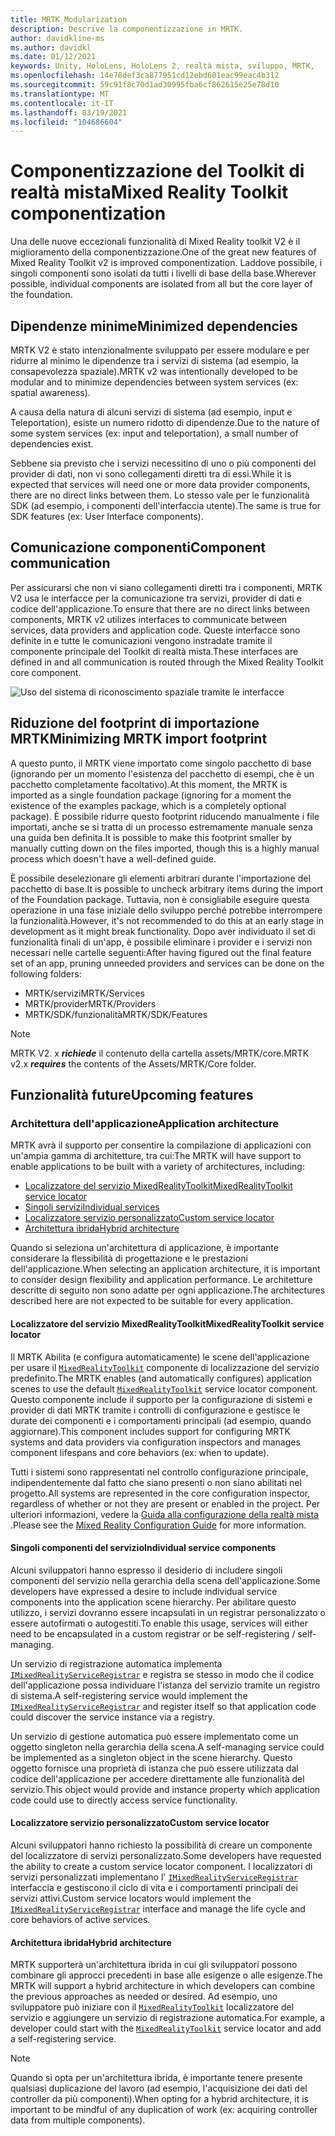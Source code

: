```yaml
---
title: MRTK_Modularization
description: Descrive la componentizzazione in MRTK.
author: davidkline-ms
ms.author: davidkl
ms.date: 01/12/2021
keywords: Unity, HoloLens, HoloLens 2, realtà mista, sviluppo, MRTK,
ms.openlocfilehash: 14e78def3ca877951cd12ebd601eac99eac4b312
ms.sourcegitcommit: 59c91f8c70d1ad30995fba6cf862615e25e78d10
ms.translationtype: MT
ms.contentlocale: it-IT
ms.lasthandoff: 03/19/2021
ms.locfileid: "104686604"
---
```

# <a name="mixed-reality-toolkit-componentization"></a><span data-ttu-id="89958-104">Componentizzazione del Toolkit di realtà mista</span><span class="sxs-lookup"><span data-stu-id="89958-104">Mixed Reality Toolkit componentization</span></span>

<span data-ttu-id="89958-105">Una delle nuove eccezionali funzionalità di Mixed Reality toolkit V2 è il miglioramento della componentizzazione.</span><span class="sxs-lookup"><span data-stu-id="89958-105">One of the great new features of Mixed Reality Toolkit v2 is improved componentization.</span></span> <span data-ttu-id="89958-106">Laddove possibile, i singoli componenti sono isolati da tutti i livelli di base della base.</span><span class="sxs-lookup"><span data-stu-id="89958-106">Wherever possible, individual components are isolated from all but the core layer of the foundation.</span></span>

## <a name="minimized-dependencies"></a><span data-ttu-id="89958-107">Dipendenze minime</span><span class="sxs-lookup"><span data-stu-id="89958-107">Minimized dependencies</span></span>

<span data-ttu-id="89958-108">MRTK V2 è stato intenzionalmente sviluppato per essere modulare e per ridurre al minimo le dipendenze tra i servizi di sistema (ad esempio, la consapevolezza spaziale).</span><span class="sxs-lookup"><span data-stu-id="89958-108">MRTK v2 was intentionally developed to be modular and to minimize dependencies between system services (ex: spatial awareness).</span></span>

<span data-ttu-id="89958-109">A causa della natura di alcuni servizi di sistema (ad esempio, input e Teleportation), esiste un numero ridotto di dipendenze.</span><span class="sxs-lookup"><span data-stu-id="89958-109">Due to the nature of some system services (ex: input and teleportation), a small number of dependencies exist.</span></span>

<span data-ttu-id="89958-110">Sebbene sia previsto che i servizi necessitino di uno o più componenti del provider di dati, non vi sono collegamenti diretti tra di essi.</span><span class="sxs-lookup"><span data-stu-id="89958-110">While it is expected that services will need one or more data provider components, there are no direct links between them.</span></span> <span data-ttu-id="89958-111">Lo stesso vale per le funzionalità SDK (ad esempio, i componenti dell'interfaccia utente).</span><span class="sxs-lookup"><span data-stu-id="89958-111">The same is true for SDK features (ex: User Interface components).</span></span>

## <a name="component-communication"></a><span data-ttu-id="89958-112">Comunicazione componenti</span><span class="sxs-lookup"><span data-stu-id="89958-112">Component communication</span></span>

<span data-ttu-id="89958-113">Per assicurarsi che non vi siano collegamenti diretti tra i componenti, MRTK V2 usa le interfacce per la comunicazione tra servizi, provider di dati e codice dell'applicazione.</span><span class="sxs-lookup"><span data-stu-id="89958-113">To ensure that there are no direct links between components, MRTK v2 utilizes interfaces to communicate between services, data providers and application code.</span></span> <span data-ttu-id="89958-114">Queste interfacce sono definite in e tutte le comunicazioni vengono instradate tramite il componente principale del Toolkit di realtà mista.</span><span class="sxs-lookup"><span data-stu-id="89958-114">These interfaces are defined in and all communication is routed through the Mixed Reality Toolkit core component.</span></span>

![Uso del sistema di riconoscimento spaziale tramite le interfacce](../features/images/packaging/AccessingViaInterfaces.png)

## <a name="minimizing-mrtk-import-footprint"></a><span data-ttu-id="89958-116">Riduzione del footprint di importazione MRTK</span><span class="sxs-lookup"><span data-stu-id="89958-116">Minimizing MRTK import footprint</span></span>

<span data-ttu-id="89958-117">A questo punto, il MRTK viene importato come singolo pacchetto di base (ignorando per un momento l'esistenza del pacchetto di esempi, che è un pacchetto completamente facoltativo).</span><span class="sxs-lookup"><span data-stu-id="89958-117">At this moment, the MRTK is imported as a single foundation package (ignoring for a moment the existence of the examples package, which is a completely optional package).</span></span> <span data-ttu-id="89958-118">È possibile ridurre questo footprint riducendo manualmente i file importati, anche se si tratta di un processo estremamente manuale senza una guida ben definita.</span><span class="sxs-lookup"><span data-stu-id="89958-118">It is possible to make this footprint smaller by manually cutting down on the files imported, though this is a highly manual process which doesn't have a well-defined guide.</span></span>

<span data-ttu-id="89958-119">È possibile deselezionare gli elementi arbitrari durante l'importazione del pacchetto di base.</span><span class="sxs-lookup"><span data-stu-id="89958-119">It is possible to uncheck arbitrary items during the import of the Foundation package.</span></span> <span data-ttu-id="89958-120">Tuttavia, non è consigliabile eseguire questa operazione in una fase iniziale dello sviluppo perché potrebbe interrompere la funzionalità.</span><span class="sxs-lookup"><span data-stu-id="89958-120">However, it's not recommended to do this at an early stage in development as it might break functionality.</span></span> <span data-ttu-id="89958-121">Dopo aver individuato il set di funzionalità finali di un'app, è possibile eliminare i provider e i servizi non necessari nelle cartelle seguenti:</span><span class="sxs-lookup"><span data-stu-id="89958-121">After having figured out the final feature set of an app, pruning unneeded providers and services can be done on the following folders:</span></span>

- <span data-ttu-id="89958-122">MRTK/servizi</span><span class="sxs-lookup"><span data-stu-id="89958-122">MRTK/Services</span></span>
- <span data-ttu-id="89958-123">MRTK/provider</span><span class="sxs-lookup"><span data-stu-id="89958-123">MRTK/Providers</span></span>
- <span data-ttu-id="89958-124">MRTK/SDK/funzionalità</span><span class="sxs-lookup"><span data-stu-id="89958-124">MRTK/SDK/Features</span></span>

> [!NOTE]
> <span data-ttu-id="89958-125">MRTK V2. x **_richiede_** il contenuto della cartella assets/MRTK/core.</span><span class="sxs-lookup"><span data-stu-id="89958-125">MRTK v2.x **_requires_** the contents of the Assets/MRTK/Core folder.</span></span>

## <a name="upcoming-features"></a><span data-ttu-id="89958-126">Funzionalità future</span><span class="sxs-lookup"><span data-stu-id="89958-126">Upcoming features</span></span>

### <a name="application-architecture"></a><span data-ttu-id="89958-127">Architettura dell'applicazione</span><span class="sxs-lookup"><span data-stu-id="89958-127">Application architecture</span></span>

<span data-ttu-id="89958-128">MRTK avrà il supporto per consentire la compilazione di applicazioni con un'ampia gamma di architetture, tra cui:</span><span class="sxs-lookup"><span data-stu-id="89958-128">The MRTK will have support to enable applications to be built with a variety of architectures, including:</span></span>

- [<span data-ttu-id="89958-129">Localizzatore del servizio MixedRealityToolkit</span><span class="sxs-lookup"><span data-stu-id="89958-129">MixedRealityToolkit service locator</span></span>](#mixedrealitytoolkit-service-locator)
- [<span data-ttu-id="89958-130">Singoli servizi</span><span class="sxs-lookup"><span data-stu-id="89958-130">Individual services</span></span>](#individual-service-components)
- [<span data-ttu-id="89958-131">Localizzatore servizio personalizzato</span><span class="sxs-lookup"><span data-stu-id="89958-131">Custom service locator</span></span>](#custom-service-locator)
- [<span data-ttu-id="89958-132">Architettura ibrida</span><span class="sxs-lookup"><span data-stu-id="89958-132">Hybrid architecture</span></span>](#hybrid-architecture)

<span data-ttu-id="89958-133">Quando si seleziona un'architettura di applicazione, è importante considerare la flessibilità di progettazione e le prestazioni dell'applicazione.</span><span class="sxs-lookup"><span data-stu-id="89958-133">When selecting an application architecture, it is important to consider design flexibility and application performance.</span></span> <span data-ttu-id="89958-134">Le architetture descritte di seguito non sono adatte per ogni applicazione.</span><span class="sxs-lookup"><span data-stu-id="89958-134">The architectures described here are not expected to be suitable for every application.</span></span>

#### <a name="mixedrealitytoolkit-service-locator"></a><span data-ttu-id="89958-135">Localizzatore del servizio MixedRealityToolkit</span><span class="sxs-lookup"><span data-stu-id="89958-135">MixedRealityToolkit service locator</span></span>

<span data-ttu-id="89958-136">Il MRTK Abilita (e configura automaticamente) le scene dell'applicazione per usare il [`MixedRealityToolkit`](xref:Microsoft.MixedReality.Toolkit.MixedRealityToolkit) componente di localizzazione del servizio predefinito.</span><span class="sxs-lookup"><span data-stu-id="89958-136">The MRTK enables (and automatically configures) application scenes to use the default [`MixedRealityToolkit`](xref:Microsoft.MixedReality.Toolkit.MixedRealityToolkit) service locator component.</span></span> <span data-ttu-id="89958-137">Questo componente include il supporto per la configurazione di sistemi e provider di dati MRTK tramite i controlli di configurazione e gestisce le durate dei componenti e i comportamenti principali (ad esempio, quando aggiornare).</span><span class="sxs-lookup"><span data-stu-id="89958-137">This component includes support for configuring MRTK systems and data providers via configuration inspectors and manages component lifespans and core behaviors (ex: when to update).</span></span>

<span data-ttu-id="89958-138">Tutti i sistemi sono rappresentati nel controllo configurazione principale, indipendentemente dal fatto che siano presenti o non siano abilitati nel progetto.</span><span class="sxs-lookup"><span data-stu-id="89958-138">All systems are represented in the core configuration inspector, regardless of whether or not they are present or enabled in the project.</span></span> <span data-ttu-id="89958-139">Per ulteriori informazioni, vedere la [Guida alla configurazione della realtà mista](../configuration/MixedRealityConfigurationGuide.md) .</span><span class="sxs-lookup"><span data-stu-id="89958-139">Please see the [Mixed Reality Configuration Guide](../configuration/MixedRealityConfigurationGuide.md) for more information.</span></span>

#### <a name="individual-service-components"></a><span data-ttu-id="89958-140">Singoli componenti del servizio</span><span class="sxs-lookup"><span data-stu-id="89958-140">Individual service components</span></span>

<span data-ttu-id="89958-141">Alcuni sviluppatori hanno espresso il desiderio di includere singoli componenti del servizio nella gerarchia della scena dell'applicazione.</span><span class="sxs-lookup"><span data-stu-id="89958-141">Some developers have expressed a desire to include individual service components into the application scene hierarchy.</span></span> <span data-ttu-id="89958-142">Per abilitare questo utilizzo, i servizi dovranno essere incapsulati in un registrar personalizzato o essere autofirmati o autogestiti.</span><span class="sxs-lookup"><span data-stu-id="89958-142">To enable this usage, services will either need to be encapsulated in a custom registrar or be self-registering / self-managing.</span></span>

<span data-ttu-id="89958-143">Un servizio di registrazione automatica implementa [`IMixedRealityServiceRegistrar`](xref:Microsoft.MixedReality.Toolkit.IMixedRealityServiceRegistrar) e registra se stesso in modo che il codice dell'applicazione possa individuare l'istanza del servizio tramite un registro di sistema.</span><span class="sxs-lookup"><span data-stu-id="89958-143">A self-registering service would implement the [`IMixedRealityServiceRegistrar`](xref:Microsoft.MixedReality.Toolkit.IMixedRealityServiceRegistrar) and register itself so that application code could discover the service instance via a registry.</span></span>

<span data-ttu-id="89958-144">Un servizio di gestione automatica può essere implementato come un oggetto singleton nella gerarchia della scena.</span><span class="sxs-lookup"><span data-stu-id="89958-144">A self-managing service could be implemented as a singleton object in the scene hierarchy.</span></span> <span data-ttu-id="89958-145">Questo oggetto fornisce una proprietà di istanza che può essere utilizzata dal codice dell'applicazione per accedere direttamente alle funzionalità del servizio.</span><span class="sxs-lookup"><span data-stu-id="89958-145">This object would provide and instance property which application code could use to directly access service functionality.</span></span>

#### <a name="custom-service-locator"></a><span data-ttu-id="89958-146">Localizzatore servizio personalizzato</span><span class="sxs-lookup"><span data-stu-id="89958-146">Custom service locator</span></span>

<span data-ttu-id="89958-147">Alcuni sviluppatori hanno richiesto la possibilità di creare un componente del localizzatore di servizi personalizzato.</span><span class="sxs-lookup"><span data-stu-id="89958-147">Some developers have requested the ability to create a custom service locator component.</span></span> <span data-ttu-id="89958-148">I localizzatori di servizi personalizzati implementano l' [`IMixedRealityServiceRegistrar`](xref:Microsoft.MixedReality.Toolkit.IMixedRealityServiceRegistrar) interfaccia e gestiscono il ciclo di vita e i comportamenti principali dei servizi attivi.</span><span class="sxs-lookup"><span data-stu-id="89958-148">Custom service locators would implement the [`IMixedRealityServiceRegistrar`](xref:Microsoft.MixedReality.Toolkit.IMixedRealityServiceRegistrar) interface and manage the life cycle and core behaviors of active services.</span></span>

#### <a name="hybrid-architecture"></a><span data-ttu-id="89958-149">Architettura ibrida</span><span class="sxs-lookup"><span data-stu-id="89958-149">Hybrid architecture</span></span>

<span data-ttu-id="89958-150">MRTK supporterà un'architettura ibrida in cui gli sviluppatori possono combinare gli approcci precedenti in base alle esigenze o alle esigenze.</span><span class="sxs-lookup"><span data-stu-id="89958-150">The MRTK will support a hybrid architecture in which developers can combine the previous approaches as needed or desired.</span></span> <span data-ttu-id="89958-151">Ad esempio, uno sviluppatore può iniziare con il [`MixedRealityToolkit`](xref:Microsoft.MixedReality.Toolkit.MixedRealityToolkit) localizzatore del servizio e aggiungere un servizio di registrazione automatica.</span><span class="sxs-lookup"><span data-stu-id="89958-151">For example, a developer could start with the [`MixedRealityToolkit`](xref:Microsoft.MixedReality.Toolkit.MixedRealityToolkit) service locator and add a self-registering service.</span></span>

> [!NOTE]
> <span data-ttu-id="89958-152">Quando si opta per un'architettura ibrida, è importante tenere presente qualsiasi duplicazione del lavoro (ad esempio, l'acquisizione dei dati del controller da più componenti).</span><span class="sxs-lookup"><span data-stu-id="89958-152">When opting for a hybrid architecture, it is important to be mindful of any duplication of work (ex: acquiring controller data from multiple components).</span></span>
